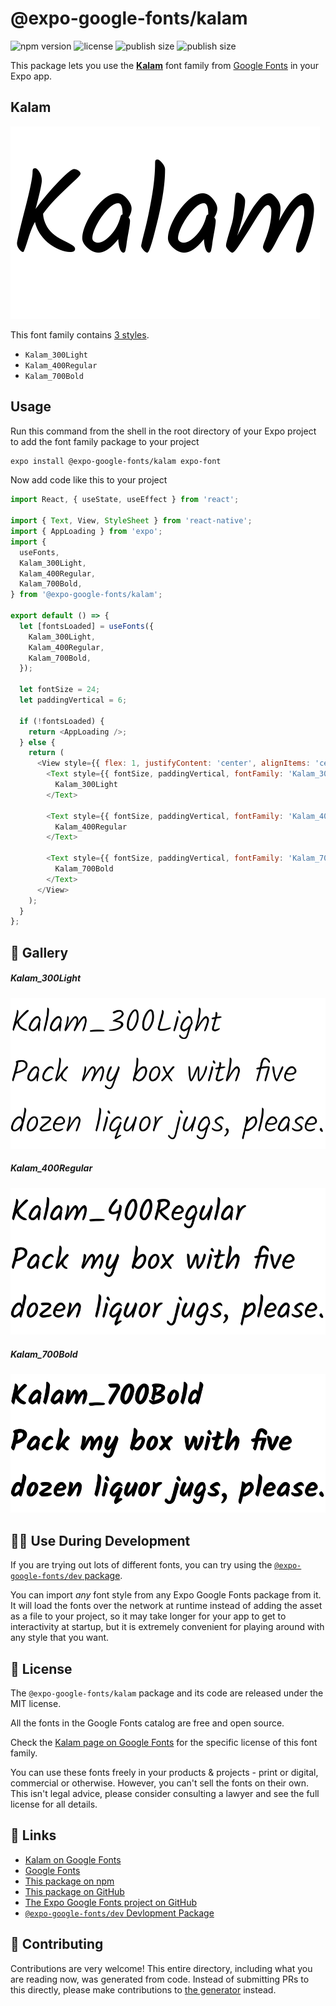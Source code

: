 # @expo-google-fonts/kalam

![npm version](https://flat.badgen.net/npm/v/@expo-google-fonts/kalam)
![license](https://flat.badgen.net/github/license/expo/google-fonts)
![publish size](https://flat.badgen.net/packagephobia/install/@expo-google-fonts/kalam)
![publish size](https://flat.badgen.net/packagephobia/publish/@expo-google-fonts/kalam)

This package lets you use the [**Kalam**](https://fonts.google.com/specimen/Kalam) font family from [Google Fonts](https://fonts.google.com/) in your Expo app.

## Kalam

![Kalam](./font-family.png)

This font family contains [3 styles](#-gallery).

- `Kalam_300Light`
- `Kalam_400Regular`
- `Kalam_700Bold`

## Usage

Run this command from the shell in the root directory of your Expo project to add the font family package to your project
```sh
expo install @expo-google-fonts/kalam expo-font
```

Now add code like this to your project
```js
import React, { useState, useEffect } from 'react';

import { Text, View, StyleSheet } from 'react-native';
import { AppLoading } from 'expo';
import {
  useFonts,
  Kalam_300Light,
  Kalam_400Regular,
  Kalam_700Bold,
} from '@expo-google-fonts/kalam';

export default () => {
  let [fontsLoaded] = useFonts({
    Kalam_300Light,
    Kalam_400Regular,
    Kalam_700Bold,
  });

  let fontSize = 24;
  let paddingVertical = 6;

  if (!fontsLoaded) {
    return <AppLoading />;
  } else {
    return (
      <View style={{ flex: 1, justifyContent: 'center', alignItems: 'center' }}>
        <Text style={{ fontSize, paddingVertical, fontFamily: 'Kalam_300Light' }}>
          Kalam_300Light
        </Text>

        <Text style={{ fontSize, paddingVertical, fontFamily: 'Kalam_400Regular' }}>
          Kalam_400Regular
        </Text>

        <Text style={{ fontSize, paddingVertical, fontFamily: 'Kalam_700Bold' }}>
          Kalam_700Bold
        </Text>
      </View>
    );
  }
};

```

## 🔡 Gallery

##### Kalam_300Light
![Kalam_300Light](./Kalam_300Light.ttf.png)

##### Kalam_400Regular
![Kalam_400Regular](./Kalam_400Regular.ttf.png)

##### Kalam_700Bold
![Kalam_700Bold](./Kalam_700Bold.ttf.png)


## 👩‍💻 Use During Development

If you are trying out lots of different fonts, you can try using the [`@expo-google-fonts/dev` package](https://github.com/expo/google-fonts/tree/master/font-packages/dev#readme).

You can import *any* font style from any Expo Google Fonts package from it. It will load the fonts
over the network at runtime instead of adding the asset as a file to your project, so it may take longer
for your app to get to interactivity at startup, but it is extremely convenient
for playing around with any style that you want.

## 📖 License

The `@expo-google-fonts/kalam` package and its code are released under the MIT license.

All the fonts in the Google Fonts catalog are free and open source.

Check the [Kalam page on Google Fonts](https://fonts.google.com/specimen/Kalam) for the specific license of this font family.

You can use these fonts freely in your products & projects - print or digital, commercial or otherwise. However, you can't sell the fonts on their own. This isn't legal advice, please consider consulting a lawyer and see the full license for all details.

## 🔗 Links

- [Kalam on Google Fonts](https://fonts.google.com/specimen/Kalam)
- [Google Fonts](https://fonts.google.com/)
- [This package on npm](https://www.npmjs.com/package/@expo-google-fonts/kalam)
- [This package on GitHub](https://github.com/expo/google-fonts/tree/master/font-packages/kalam)
- [The Expo Google Fonts project on GitHub](https://github.com/expo/google-fonts)
- [`@expo-google-fonts/dev` Devlopment Package](https://github.com/expo/google-fonts/tree/master/font-packages/dev)

## 🤝 Contributing

Contributions are very welcome! This entire directory, including what you are reading now, was generated from code. Instead of submitting PRs to this directly, please make contributions to [the generator](https://github.com/expo/google-fonts/tree/master/packages/generator) instead.
